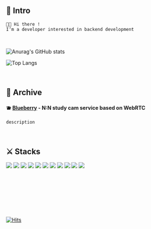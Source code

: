## 🍎 Intro

```
👋🏻 Hi there ! 
I’m a developer interested in backend development
```







<br>


![Anurag's GitHub stats](https://github-readme-stats.vercel.app/api?username=BenchPress200&show_icons=true&theme=merko&border_radius=30px)

![Top Langs](https://github-readme-stats.vercel.app/api/top-langs/?username=BenchPress200&layout=compact&border_radius=30px&theme=merko)


<br>


## 🚀 Archive

#### 🫐 [Blueberry](https://github.com/BenchPress200/5-bluestarfish-blueberry-be) - N:N study cam service based on WebRTC
```
description
```



<br>


## ⚔️ Stacks
<img src="https://img.shields.io/badge/JAVA-orange?style=for-the-badge&logo=Java&logoColor=white"> <img src="https://img.shields.io/badge/Javascript-F7DF1E?style=for-the-badge&logo=Javascript&logoColor=white"> 
<img src="https://img.shields.io/badge/spring-6DB33F?style=for-the-badge&logo=spring&logoColor=white"> <img src="https://img.shields.io/badge/springboot-6DB33F?style=for-the-badge&logo=springboot&logoColor=white"> <img src="https://img.shields.io/badge/react-61DAFB?style=for-the-badge&logo=react&logoColor=white"> 
<img src="https://img.shields.io/badge/mysql-4479A1?style=for-the-badge&logo=mysql&
logoColor=white"> <img src="https://img.shields.io/badge/mongodb-47A248?style=for-the-badge&logo=mongodb&
logoColor=white">
<img src="https://img.shields.io/badge/docker-2496ED?style=for-the-badge&logo=docker&
logoColor=white"> <img src="https://img.shields.io/badge/githubactions-2088FF?style=for-the-badge&logo=githubactions&
logoColor=white">
<img src="https://img.shields.io/badge/webrtc-333333?style=for-the-badge&logo=webrtc&
logoColor=white"> <img src="https://img.shields.io/badge/nginx-009639?style=for-the-badge&logo=nginx&
logoColor=white">









<br><br><br><br><br><br>

[![Hits](https://hits.seeyoufarm.com/api/count/incr/badge.svg?url=https%3A%2F%2Fgithub.com%2FBenchPress200&count_bg=%2379C83D&title_bg=%23555555&icon=nextdoor.svg&icon_color=%23E7E7E7&title=Hits&edge_flat=false)](https://hits.seeyoufarm.com)




